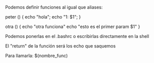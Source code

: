 Podemos definir funciones al igual que aliases:

peter () { echo "hola"; echo "1: $1"; }

otra () {
  echo "otra funciona"
  echo "esto es el primer param $1"
}

Podemos ponerlas en el .bashrc o escribirlas directamente en la shell


El "return" de la función será los echo que saquemos

Para llamarla:
$(nombre_func)

